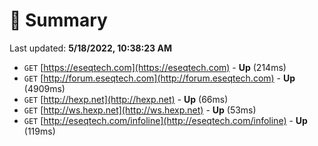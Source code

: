 # 📖 Summary
Last updated: **5/18/2022, 10:38:23 AM**

- `GET` [https://eseqtech.com](https://eseqtech.com) - **Up** (214ms)
- `GET` [http://forum.eseqtech.com](http://forum.eseqtech.com) - **Up** (4909ms)
- `GET` [http://hexp.net](http://hexp.net) - **Up** (66ms)
- `GET` [http://ws.hexp.net](http://ws.hexp.net) - **Up** (53ms)
- `GET` [http://eseqtech.com/infoline](http://eseqtech.com/infoline) - **Up** (119ms)
